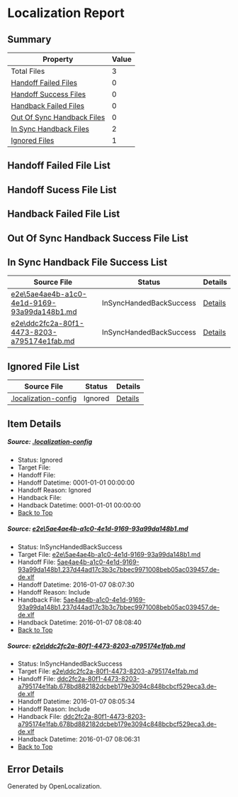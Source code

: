 # <a name='report-top'></a> Localization Report

## Summary
 Property | Value 
 -------- | ----- 
 Total Files | 3
[ Handoff Failed Files ](#handoff-failed-list)| 0
[ Handoff Success Files ](#handoff-success-list)| 0
[ Handback Failed Files ](#handback-failed-list)| 0
[ Out Of Sync Handback Files ](#outofsync-handback-success-list)| 0
[ In Sync Handback Files ](#insync-handback-success-list)| 2
[ Ignored Files ](#ignored-list)| 1

## <a name='handoff-failed-list'></a> Handoff Failed File List

## <a name='handoff-success-list'></a> Handoff Sucess File List

## <a name='handback-failed-list'></a> Handback Failed File List

## <a name='outofsync-handback-success-list'></a> Out Of Sync Handback Success File List

## <a name='insync-handback-success-list'></a> In Sync Handback File Success List
 Source File | Status | Details 
 ----------- | ------ | ------- 
 [e2e\5ae4ae4b-a1c0-4e1d-9169-93a99da148b1.md](https://github.com/OpenLocalizationTest/oltest/blob/5ca18a04748a4c7e75aebed66d88aca2e0831a71/e2e/5ae4ae4b-a1c0-4e1d-9169-93a99da148b1.md) | InSyncHandedBackSuccess | [Details](#036e5224d152c8aa96f8f4b4308c94ca4ad2ea901)
 [e2e\ddc2fc2a-80f1-4473-8203-a795174e1fab.md](https://github.com/OpenLocalizationTest/oltest/blob/1175bf77d6ce9057308ad9f8f78499b84f453429/e2e/ddc2fc2a-80f1-4473-8203-a795174e1fab.md) | InSyncHandedBackSuccess | [Details](#fc42127b1643835506453b08020e6126376165922)

## <a name='ignored-list'></a> Ignored File List
 Source File | Status | Details 
 ----------- | ------ | ------- 
 [.localization-config](https://github.com/OpenLocalizationTest/oltest/blob/5ca18a04748a4c7e75aebed66d88aca2e0831a71/.localization-config) | Ignored | [Details](#e4725be8631cbe979bbe0fa8b97cd75f1fd41d4d0)

## Item Details
##### <a name='e4725be8631cbe979bbe0fa8b97cd75f1fd41d4d0'></a> Source: [.localization-config](https://github.com/OpenLocalizationTest/oltest/blob/5ca18a04748a4c7e75aebed66d88aca2e0831a71/.localization-config)
* Status: Ignored
* Target File: 
* Handoff File: 
* Handoff Datetime: 0001-01-01 00:00:00
* Handoff Reason: Ignored
* Handback File: 
* Handback Datetime: 0001-01-01 00:00:00
* [Back to Top](#report-top)

##### <a name='036e5224d152c8aa96f8f4b4308c94ca4ad2ea901'></a> Source: [e2e\5ae4ae4b-a1c0-4e1d-9169-93a99da148b1.md](https://github.com/OpenLocalizationTest/oltest/blob/5ca18a04748a4c7e75aebed66d88aca2e0831a71/e2e/5ae4ae4b-a1c0-4e1d-9169-93a99da148b1.md)
* Status: InSyncHandedBackSuccess
* Target File: [e2e\5ae4ae4b-a1c0-4e1d-9169-93a99da148b1.md](https://github.com/OpenLocalizationTestOrg/oltest.de-de/blob/a77513eeb9b114bb4d4773b8255f433bd2040a76/e2e/5ae4ae4b-a1c0-4e1d-9169-93a99da148b1.md)
* Handoff File: [5ae4ae4b-a1c0-4e1d-9169-93a99da148b1.237d44ad17c3b3c7bbec9971008beb05ac039457.de-de.xlf](https://github.com/OpenLocalizationTestOrg/olhandoff/blob/9923e5ec029a01301dcab515b5a4d003d48a4c13/ol-handoff/OpenLocalizationTestOrg/oltest.de-de/yufeih/5ae4ae4b-a1c0-4e1d-9169-93a99da148b1.237d44ad17c3b3c7bbec9971008beb05ac039457.de-de.xlf)
* Handoff Datetime: 2016-01-07 08:07:30
* Handoff Reason: Include
* Handback File: [5ae4ae4b-a1c0-4e1d-9169-93a99da148b1.237d44ad17c3b3c7bbec9971008beb05ac039457.de-de.xlf](https://github.com/OpenLocalizationTestOrg/olhandback/blob/d63dd000089225efe08ae711402868cc92647000/ol-handback/OpenLocalizationTestOrg/oltest.de-de/yufeih/5ae4ae4b-a1c0-4e1d-9169-93a99da148b1.237d44ad17c3b3c7bbec9971008beb05ac039457.de-de.xlf)
* Handback Datetime: 2016-01-07 08:08:40
* [Back to Top](#report-top)

##### <a name='fc42127b1643835506453b08020e6126376165922'></a> Source: [e2e\ddc2fc2a-80f1-4473-8203-a795174e1fab.md](https://github.com/OpenLocalizationTest/oltest/blob/1175bf77d6ce9057308ad9f8f78499b84f453429/e2e/ddc2fc2a-80f1-4473-8203-a795174e1fab.md)
* Status: InSyncHandedBackSuccess
* Target File: [e2e\ddc2fc2a-80f1-4473-8203-a795174e1fab.md](https://github.com/OpenLocalizationTestOrg/oltest.de-de/blob/05e3fe4b4c5092d42fbe5c8e303c823e63ef7def/e2e/ddc2fc2a-80f1-4473-8203-a795174e1fab.md)
* Handoff File: [ddc2fc2a-80f1-4473-8203-a795174e1fab.678bd882182dcbeb179e3094c848bcbcf529eca3.de-de.xlf](https://github.com/OpenLocalizationTestOrg/olhandoff/blob/f26978f2f585e5edf344684ec42e0fe8fbe01dc1/ol-handoff/OpenLocalizationTestOrg/oltest.de-de/yufeih/ddc2fc2a-80f1-4473-8203-a795174e1fab.678bd882182dcbeb179e3094c848bcbcf529eca3.de-de.xlf)
* Handoff Datetime: 2016-01-07 08:05:34
* Handoff Reason: Include
* Handback File: [ddc2fc2a-80f1-4473-8203-a795174e1fab.678bd882182dcbeb179e3094c848bcbcf529eca3.de-de.xlf](https://github.com/OpenLocalizationTestOrg/olhandback/blob/7129dbf5824c9ea6fabcf7283c550d7630530484/ol-handback/OpenLocalizationTestOrg/oltest.de-de/yufeih/ddc2fc2a-80f1-4473-8203-a795174e1fab.678bd882182dcbeb179e3094c848bcbcf529eca3.de-de.xlf)
* Handback Datetime: 2016-01-07 08:06:31
* [Back to Top](#report-top)


## Error Details

Generated by OpenLocalization.
